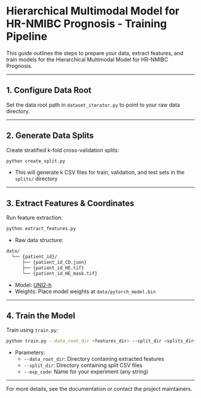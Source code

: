 # Hierarchical Multimodal Model for HR-NMIBC Prognosis - Training Pipeline

This guide outlines the steps to prepare your data, extract features, and train models for the Hierarchical Multimodal Model for HR-NMIBC Prognosis.

---

## 1. Configure Data Root
Set the data root path in `dataset_iterator.py` to point to your raw data directory.

---

## 2. Generate Data Splits
Create stratified k-fold cross-validation splits:

```bash
python create_split.py
```
- This will generate k CSV files for train, validation, and test sets in the `splits/` directory

---

## 3. Extract Features & Coordinates
Run feature extraction:

```bash
python extract_features.py
```

- Raw data structure:
```bash
data/
  └── {patient_id}/
      ├── {patient_id_CD.json}
      ├── {patient_id_HE.tif}
      └── {patient_id_HE_mask.tif}
```

- Model: [UNI2-h](https://huggingface.co/MahmoodLab/UNI2-h)
- Weights: Place model weights at `data/pytorch_model.bin`

---

## 4. Train the Model
Train using `train.py`:
```bash
python train.py --data_root_dir <features_dir> --split_dir <splits_dir> --exp_code <experiment_name>
```
- Parameters:
  - `--data_root_dir`: Directory containing extracted features
  - `--split_dir`: Directory containing split CSV files
  - `--exp_code`: Name for your experiment (any string)

---

For more details, see the documentation or contact the project maintainers.